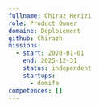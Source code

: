 ```yaml
---
fullname: Chiraz Herizi
role: Product Owner
domaine: Déploiement
github: Chirazh
missions:
  - start: 2020-01-01
    end: 2025-12-31
    status: independent
    startups:
      - domifa
competences: []
---
```

